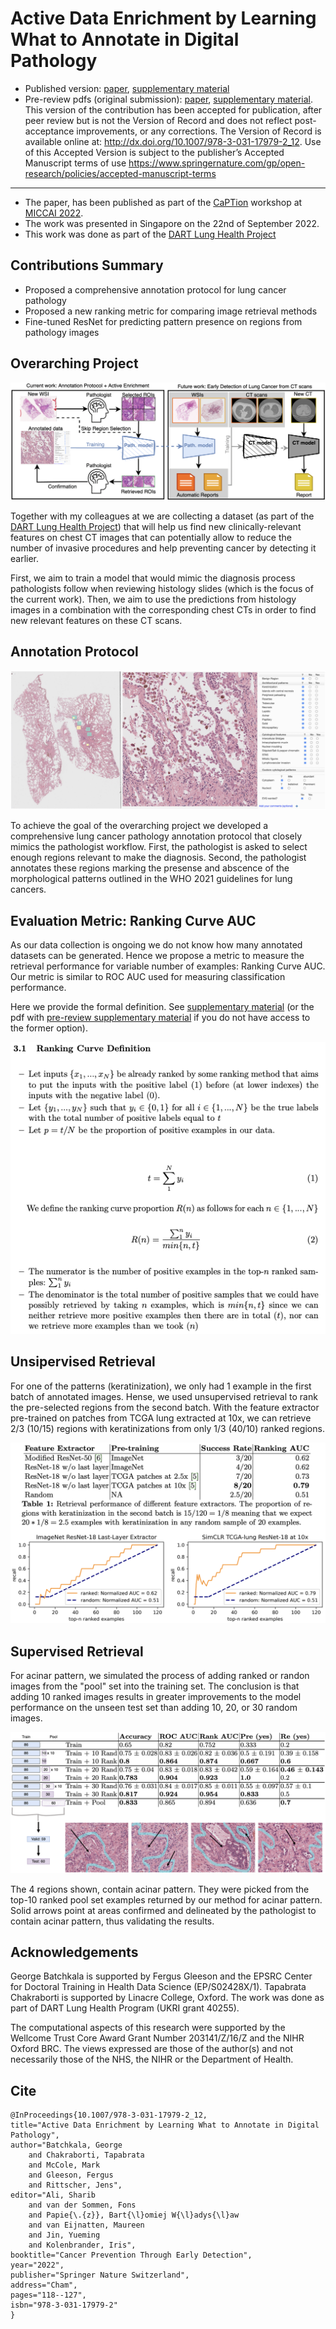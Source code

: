 # Active Data Enrichment by Learning What to Annotate in Digital Pathology

* Published version: [paper](https://link.springer.com/chapter/10.1007/978-3-031-17979-2_12), [supplementary material](https://static-content.springer.com/esm/chp%3A10.1007%2F978-3-031-17979-2_12/MediaObjects/539685_1_En_12_MOESM1_ESM.pdf)
* Pre-review pdfs (original submission): [paper](./paper-pre-review-version/submitted-paper-with-names-for-ora.pdf), [supplementary material](./paper-pre-review-version/submitted-supplementary-with-names-for-ora.pdf). This version of the contribution has been accepted for publication, after peer review but is not the Version of Record and does not reflect post-acceptance improvements, or any corrections. The Version of Record is available online at: http://dx.doi.org/10.1007/978-3-031-17979-2_12. Use of this Accepted Version is subject to the publisher’s Accepted Manuscript terms of use https://www.springernature.com/gp/open-research/policies/accepted-manuscript-terms

______

* The paper, has been published as part of the [CaPTion](https://caption-workshop.github.io/) workshop at [MICCAI 2022](https://conferences.miccai.org/2022/en/).
* The work was presented in Singapore on the 22nd of September 2022.
* This work was done as part of the [DART Lung Health Project](https://dartlunghealth.co.uk/)

## Contributions Summary

* Proposed a comprehensive annotation protocol for lung cancer pathology
* Proposed a new ranking metric for comparing image retrieval methods
* Fine-tuned ResNet for predicting pattern presence on regions from pathology images

## Overarching Project

![dart-flow](./assets/dart-flow.png)

Together with my colleagues at we are collecting a dataset
(as part of the [DART Lung Health Project](https://dartlunghealth.co.uk/)) that will
help us find new clinically-relevant features on chest CT images
that can potentially allow to reduce the number of invasive procedures
and help preventing cancer by detecting it earlier. 

First, we aim to train a model that would
mimic the diagnosis process pathologists follow when reviewing
histology slides (which is the focus of the current work).
Then, we aim to use the predictions from histology images in a
combination with the corresponding chest CTs in order to find
new relevant features on these CT scans.

## Annotation Protocol

![annotation-protocol](./assets/slide-annotation-both-stages.png)

To achieve the goal of the overarching project we developed a comprehensive
lung cancer pathology annotation protocol that closely mimics the pathologist workflow.
First, the pathologist is asked to select enough regions relevant to make the diagnosis.
Second, the pathologist annotates these regions marking the presense and abscence of the 
morphological patterns outlined in the WHO 2021 guidelines for lung cancers.

## Evaluation Metric: Ranking Curve AUC

As our data collection is ongoing we do not know how many annotated datasets can be generated. Hence we propose a metric to measure the retrieval
performance for variable number of examples: Ranking Curve AUC. Our metric is similar to ROC AUC used for measuring classification performance.

Here we provide the formal definition. See [supplementary material](https://static-content.springer.com/esm/chp%3A10.1007%2F978-3-031-17979-2_12/MediaObjects/539685_1_En_12_MOESM1_ESM.pdf) (or the pdf with [pre-review supplementary material](./paper-pre-review-version/supplementary_material_submission_2022-06-29.pdf) if you do not have access to the former option).

![ranking-curve-definition](./assets/ranking-curve-definition.png)


## Unsipervised Retrieval

For one of the patterns (keratinization), we only had 1 example in the first batch of annotated images. Hense, we used unsupervised retrieval to rank the pre-selected regions from the second batch. With the feature extractor pre-trained on patches from TCGA lung extracted at 10x, we can retrieve 2/3 (10/15) regions with keratinizations from only 1/3 (40/10) ranked regions.

![unsupervised-retrieval](./assets/unsupervised-retrieval.png)


## Supervised Retrieval

For acinar pattern, we simulated the process of adding ranked or randon images from the "pool" set into the training set. The conclusion is that adding 10 ranked images results in greater improvements to the model performance on the unseen test set than adding 10, 20, or 30 random images.

![supervised-retrieval](./assets/supervised-retrieval.png)

The 4 regions shown, contain acinar pattern. They were picked from the top-10 ranked pool set examples returned by our method for acinar pattern. Solid arrows point at areas confirmed and delineated by the pathologist to contain acinar pattern, thus validating the results.


## Acknowledgements

George Batchkala is supported by Fergus Gleeson and the EPSRC Center for Doctoral Training in Health Data Science (EP/S02428X/1).
Tapabrata Chakraborti is supported by Linacre College, Oxford. The work was done as part of DART Lung Health Program (UKRI grant 40255).

The computational aspects of this research were supported by the Wellcome
Trust Core Award Grant Number 203141/Z/16/Z and the NIHR Oxford BRC. The views
expressed are those of the author(s) and not necessarily those of the NHS, the
NIHR or the Department of Health.

## Cite

```
@InProceedings{10.1007/978-3-031-17979-2_12,
title="Active Data Enrichment by Learning What to Annotate in Digital Pathology",
author="Batchkala, George
    and Chakraborti, Tapabrata
    and McCole, Mark
    and Gleeson, Fergus
    and Rittscher, Jens",
editor="Ali, Sharib
    and van der Sommen, Fons
    and Papie{\.{z}}, Bart{\l}omiej W{\l}adys{\l}aw
    and van Eijnatten, Maureen
    and Jin, Yueming
    and Kolenbrander, Iris",
booktitle="Cancer Prevention Through Early Detection",
year="2022",
publisher="Springer Nature Switzerland",
address="Cham",
pages="118--127",
isbn="978-3-031-17979-2"
}
```